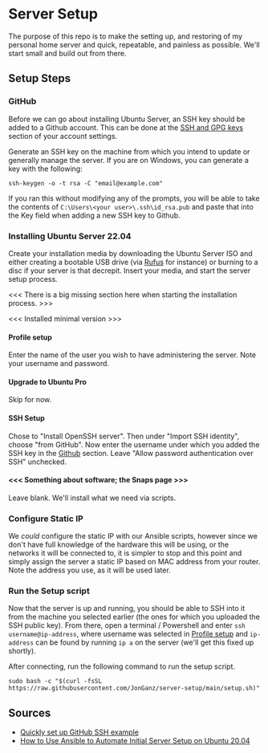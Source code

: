 # Server Setup

The purpose of this repo is to make the setting up, and restoring of my personal home
server and quick, repeatable, and painless as possible. We'll start small and build out
from there.

## Setup Steps

### GitHub

Before we can go about installing Ubuntu Server, an SSH key should be added to a Github
account. This can be done at the [SSH and GPG keys](https://github.com/settings/keys)
section of your account settings.

Generate an SSH key on the machine from which you intend to update or generally manage the
server. If you are on Windows, you can generate a key with the following:

```
ssh-keygen -o -t rsa -C "email@example.com"
```

If you ran this without modifying any of the prompts, you will be able to take the
contents of `C:\Users\<your user>\.ssh\id_rsa.pub` and paste that into the Key field when
adding a new SSH key to Github.

### Installing Ubuntu Server 22.04

Create your installation media by downloading the Ubuntu Server ISO and either creating a
bootable USB drive (via [Rufus](https://rufus.ie) for instance) or burning to a disc if
your server is that decrepit. Insert your media, and start the server setup process.

<<< There is a big missing section here when starting the installation process. >>>

<<< Installed minimal version >>>

#### Profile setup
Enter the name of the user you wish to have administering the server. Note your username
and password.

#### Upgrade to Ubuntu Pro
Skip for now.

#### SSH Setup
Chose to "Install OpenSSH server". Then under "Import SSH identity", choose "from GitHub".
Now enter the username under which you added the SSH key in the [Github](#GitHub) section.
Leave "Allow password authentication over SSH" unchecked.

#### <<< Something about software; the Snaps page >>>
Leave blank. We'll install what we need via scripts.

### Configure Static IP
We _could_ configure the static IP with our Ansible scripts, however since we don't have
full knowledge of the hardware this will be using, or the networks it will be connected
to, it is simpler to stop and this point and simply assign the server a static IP based on
MAC address from your router. Note the address you use, as it will be used later.

### Run the Setup script
Now that the server is up and running, you should be able to SSH into it from the machine
you selected earlier (the ones for which you uploaded the SSH public key). From there,
open a terminal / Powershell and enter `ssh username@ip-address`, where username was
selected in [Profile setup](#Profile-setup) and `ip-address` can be found by running
`ip a` on the server (we'll get this fixed up shortly).

After connecting, run the following command to run the setup script.

```
sudo bash -c "$(curl -fsSL https://raw.githubusercontent.com/JonGanz/server-setup/main/setup.sh)"
```

## Sources
- [Quickly set up GitHub SSH example](https://www.theserverside.com/blog/Coffee-Talk-Java-News-Stories-and-Opinions/GitHub-SSH-Key-Setup-Config-Ubuntu-Linux)
- [How to Use Ansible to Automate Initial Server Setup on Ubuntu 20.04](https://www.digitalocean.com/community/tutorials/how-to-use-ansible-to-automate-initial-server-setup-on-ubuntu-20-04)

